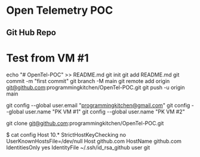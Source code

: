 # Open Telemetry POC

## Git Hub Repo

# Test from VM #1 
echo "# OpenTel-POC" >> README.md
git init
git add README.md
git commit -m "first commit"
git branch -M main
git remote add origin git@github.com:programmingkitchen/OpenTel-POC.git
git push -u origin main


git config --global user.email "programmingkitchen@gmail.com"
git config --global user.name "PK VM #1"
git config --global user.name "PK VM #2"




git clone git@github.com:programmingkitchen/OpenTel-POC.git



$ cat config
Host 10.*
        StrictHostKeyChecking no
        UserKnownHostsFile=/dev/null
Host github.com
  HostName github.com
  IdentitiesOnly yes
  IdentityFile ~/.ssh/id_rsa_github
  user git

